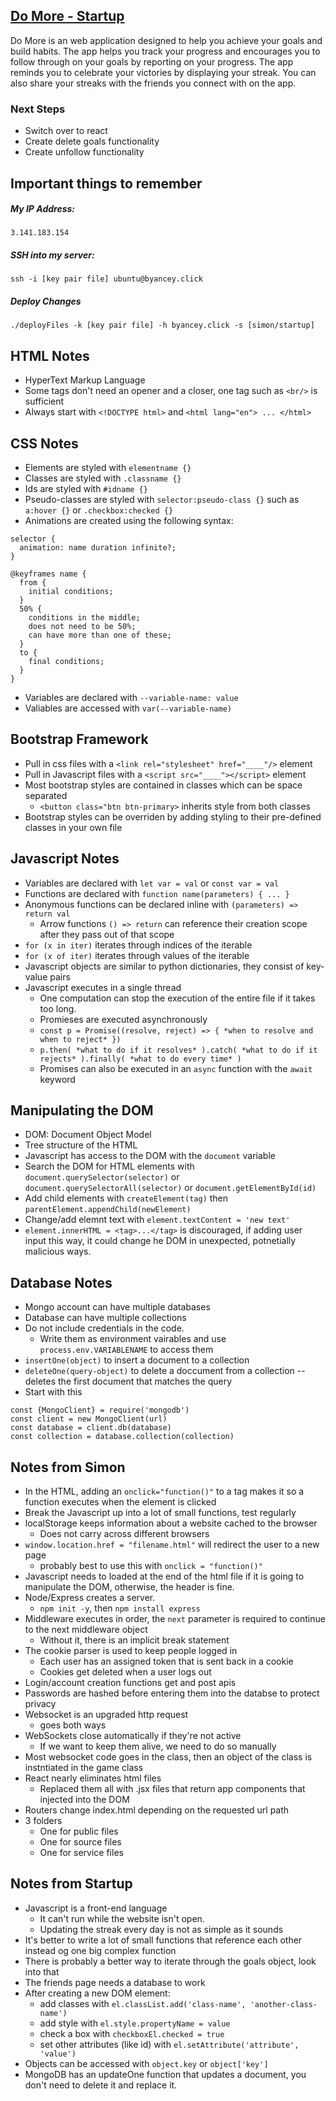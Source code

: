 ## [Do More - Startup](startup.byancey.click)
Do More is an web application designed to help you achieve your goals and build habits. The app helps you track your progress and encourages you to follow through on your goals by reporting on your progress. The app reminds you to celebrate your victories by displaying your streak. You can also share your streaks with the friends you connect with on the app.

### Next Steps
+ Switch over to react
+ Create delete goals functionality
+ Create unfollow functionality

## Important things to remember
##### My IP Address:  
```
3.141.183.154
```
##### SSH into my server:
```
ssh -i [key pair file] ubuntu@byancey.click
```
##### Deploy Changes
```
./deployFiles -k [key pair file] -h byancey.click -s [simon/startup]
```

## HTML Notes
+ HyperText Markup Language  
+ Some tags don't need an opener and a closer, one tag such as `<br/>` is sufficient
+ Always start with `<!DOCTYPE html>` and `<html lang="en"> ... </html>`

## CSS Notes
+ Elements are styled with `elementname {}`
+ Classes are styled with `.classname {}`
+ Ids are styled with `#idname {}`
+ Pseudo-classes are styled with `selector:pseudo-class {}` such as `a:hover {}` or `.checkbox:checked {}`
+ Animations are created using the following syntax:
```
selector {
  animation: name duration infinite?;
}

@keyframes name {
  from {
    initial conditions;
  }
  50% {
    conditions in the middle;
    does not need to be 50%;
    can have more than one of these;
  }
  to {
    final conditions;
  }
}
```
+ Variables are declared with `--variable-name: value`
+ Valiables are accessed with `var(--variable-name)`

## Bootstrap Framework
+ Pull in css files with a `<link rel="stylesheet" href="____"/>` element
+ Pull in Javascript files with a `<script src="____"></script>` element
+ Most bootstrap styles are contained in classes which can be space separated 
  + `<button class="btn btn-primary>` inherits style from both classes
+ Bootstrap styles can be overriden by adding styling to their pre-defined classes in your own file

## Javascript Notes
+ Variables are declared with `let var = val` or `const var = val`
+ Functions are declared with `function name(parameters) { ... }`
+ Anonymous functions can be declared inline with `(parameters) => return val`
  + Arrow functions `() => return` can reference their creation scope after they pass out of that scope
+ `for (x in iter)` iterates through indices of the iterable
+ `for (x of iter)` iterates through values of the iterable
+ Javascript objects are similar to python dictionaries, they consist of key-value pairs
+ Javascript executes in a single thread
  + One computation can stop the execution of the entire file if it takes too long.
  + Promieses are executed asynchronously
  + `const p = Promise((resolve, reject) => { *when to resolve and when to reject* })`
  + `p.then( *what to do if it resolves* ).catch( *what to do if it rejects* ).finally( *what to do every time* )`
  + Promises can also be executed in an `async` function with the `await` keyword

## Manipulating the DOM
+ DOM: Document Object Model
+ Tree structure of the HTML
+ Javascript has access to the DOM with the `document` variable
+ Search the DOM for HTML elements with `document.querySelector(selector)` or `document.querySelectorAll(selector)` or `document.getElementById(id)`
+ Add child elements with `createElement(tag)` then `parentElement.appendChild(newElement)`
+ Change/add elemnt text with `element.textContent = 'new text'`
+ `element.innerHTML = <tag>...</tag>` is discouraged, if adding user input this way, it could change he DOM in unexpected, potnetially malicious ways.

## Database Notes
+ Mongo account can have multiple databases
+ Database can have multiple collections
+ Do not include credentials in the code.
  + Write them as environment vairables and use `process.env.VARIABLENAME` to access them
+ `insertOne(object)` to insert a document to a collection
+ `deleteOne(query-object)` to delete a doccument from a collection -- deletes the first document that matches the query
+ Start with this
```
const {MongoClient} = require('mongodb')  
const client = new MongoClient(url)  
const database = client.db(database)  
const collection = database.collection(collection)
```

## Notes from Simon
+ In the HTML, adding an `onclick="function()"` to a tag makes it so a function executes when the element is clicked
+ Break the Javascript up into a lot of small functions, test regularly
+ localStorage keeps information about a website cached to the browser
  + Does not carry across different browsers
+ `window.location.href = "filename.html"` will redirect the user to a new page
  + probably best to use this with `onclick = "function()"`
+ Javascript needs to loaded at the end of the html file if it is going to manipulate the DOM, otherwise, the header is fine.
+ Node/Express creates a server.
  + `npm init -y`, then `npm install express`
+ Middleware executes in order, the `next` parameter is required to continue to the next middleware object
  + Without it, there is an implicit break statement
+ The cookie parser is used to keep people logged in
  + Each user has an assigned token that is sent back in a cookie
  + Cookies get deleted when a user logs out
+ Login/account creation functions get and post apis
+ Passwords are hashed before entering them into the databse to protect privacy
+ Websocket is an upgraded http request
  + goes both ways
+ WebSockets close automatically if they're not active
  + If we want to keep them alive, we need to do so manually
+ Most websocket code goes in the class, then an object of the class is instntiated in the game class
+ React nearly eliminates html files
  + Replaced them all with .jsx files that return app components that injected into the DOM
+ Routers change index.html depending on the requested url path
+ 3 folders
  + One for public files
  + One for source files
  + One for service files 

## Notes from Startup
+ Javascript is a front-end language
  + It can't run while the website isn't open.
  + Updating the streak every day is not as simple as it sounds
+ It's better to write a lot of small functions that reference each other instead og one big complex function
+ There is probably a better way to iterate through the goals object, look into that
+ The friends page needs a database to work
+ After creating a new DOM element:
  + add classes with `el.classList.add('class-name', 'another-class-name')`
  + add style with `el.style.propertyName = value`
  + check a box with `checkboxEl.checked = true`
  + set other attributes (like id) with `el.setAttribute('attribute', 'value')`
+ Objects can be accessed with `object.key` or `object['key']`
+ MongoDB has an updateOne function that updates a document, you don't need to delete it and replace it.
